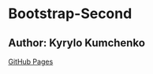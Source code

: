 # Bootstrap-Second
## Author: Kyrylo Kumchenko
[GitHub Pages](https://kumchenko.github.io/Bootstrap-Second/)
